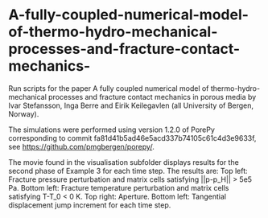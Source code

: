 # A-fully-coupled-numerical-model-of-thermo-hydro-mechanical-processes-and-fracture-contact-mechanics-
Run scripts for the paper A fully coupled numerical model of thermo-hydro-mechanical processes and fracture contact mechanics in porous media by Ivar Stefansson, Inga Berre and Eirik Keilegavlen (all University of Bergen, Norway).

The simulations were performed using version 1.2.0 of PorePy corresponding to commit fa81d41b5ad46e5acd337b74105c61c4d3e9633f, see https://github.com/pmgbergen/porepy/.

The movie found in the visualisation subfolder displays results for the second phase of Example 3 for each time step.
The results are:
	Top left: Fracture pressure perturbation and matrix cells satisfying ||p-p_H|| > 5e5 Pa.
	Bottom left: Fracture temperature perturbation and matrix cells satisfying T-T_0 < 0 K.
	Top right: Aperture.
	Bottom left: Tangential displacement jump increment for each time step.